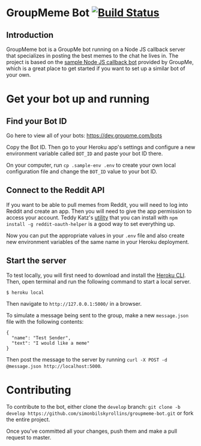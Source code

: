 # GroupMeme Bot [![Build Status](https://travis-ci.org/simonbilskyrollins/groupmeme-bot.svg?branch=master)](https://travis-ci.org/simonbilskyrollins/groupmeme-bot)

## Introduction

GroupMeme bot is a GroupMe bot running on a Node JS callback server that specializes in posting the best memes to the chat he lives in.
The project is based on the [sample Node JS callback bot](https://github.com/groupme/bot-tutorial-nodejs) provided by GroupMe, which is a great place to get started if you want to set up a similar bot of your own.

# Get your bot up and running

## Find your Bot ID

Go here to view all of your bots:
https://dev.groupme.com/bots

Copy the Bot ID. Then go to your Heroku app's settings and configure a new environment variable called `BOT_ID` and paste your bot ID there.

On your computer, run `cp .sample-env .env` to create your own local configuration file and change the `BOT_ID` value to your bot ID.

## Connect to the Reddit API

If you want to be able to pull memes from Reddit, you will need to log into Reddit and create an app. Then you will need to give the app permission to access your account. Teddy Katz's [utility](https://github.com/not-an-aardvark/reddit-oauth-helper) that you can install with `npm install -g reddit-oauth-helper` is a good way to set everything up.

Now you can put the appropriate values in your `.env` file and also create new environment variables of the same name in your Heroku deployment.

## Start the server

To test locally, you will first need to download and install the [Heroku CLI](https://devcenter.heroku.com/articles/heroku-cli). Then, open terminal and run the following command to start a local server.

    $ heroku local

Then navigate to `http://127.0.0.1:5000/` in a browser.

To simulate a message being sent to the group, make a new `message.json` file with the following contents:

    {
      "name": "Test Sender",
      "text": "I would like a meme"
    }

Then post the message to the server by running `curl -X POST -d @message.json http://localhost:5000`.

# Contributing

To contribute to the bot, either clone the `develop` branch: `git clone -b develop https://github.com/simonbilskyrollins/groupmeme-bot.git` or fork the entire project.

Once you've committed all your changes, push them and make a pull request to master.
